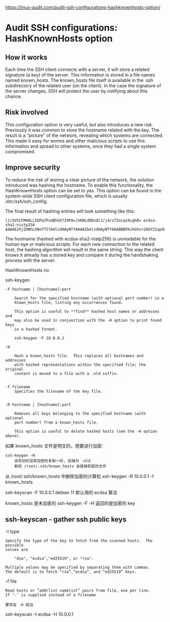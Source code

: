 
https://linux-audit.com/audit-ssh-configurations-hashknownhosts-option/

# Audit SSH configurations: HashKnownHosts option

## How it works

Each time the SSH client connects with a server, it will store a related
signature (a key) of the server. This information is stored in a file names
named known_hosts. The known_hosts file itself is available in the .ssh
subdirectory of the related user (on the client). In the case the signature of
the server changes, SSH will protect the user by notifying about this chance.

## Risk involved

This configuration option is very useful, but also introduces a new risk.
Previously it was common to store the hostname related with the key. The result
is a “picture” of the network, revealing which systems are connected. This made
it easy for worms and other malicious scripts to use this information and
spread to other systems, once they had a single system compromised.

## Improve security

To reduce the risk of storing a clear picture of the network, the solution
introduced was hashing the hostname. To enable this functionality, the
HashKnownHosts option can be set to yes. This option can be found in the
system-wide SSH client configuration file, which is usually
/etc/ssh/ssh_config.

The final result of hashing entries will look something like this:


```
|1|XV5CFMH8LLIQPq7PxdBhGX7I9PA=|VKNLdODsQlJ/j4cvTZncqs9vgh0= ecdsa-sha2-nistp256 AAAAE2VjZHNhLXNoYTItbmlzdHAyNTYAAAAIbmlzdHAyNTYAAABBBFKuhGhv+2AUY2IapdqToiZgCDOnBNT3dbnFL79FQ0JofFmxE9b/jqlwN+a7ZPKsmf+UdJ/RzzZLH8Hs0UgroC0=
```


The hostname (hashed with ecdsa-sha2-nistp256) is unreadable for the human eye
or malicious scripts. For each new connection to the related host, the hashing
algorithm will result in the same string. This way the client knows it already
has a stored key and compare it during the handshaking process with the server.


HashKnownHosts no



ssh-keygen

    -F hostname | [hostname]:port

        Search for the specified hostname (with optional port number) in a
        known_hosts file, listing any occurrences found.

        This option is useful to **find** hashed host names or addresses and
        may also be used in conjunction with the -H option to print found keys
        in a hashed format.

        ssh-keygen -F 10.0.0.1

    -H

        Hash a known_hosts file.  This replaces all hostnames and addresses
        with hashed representations within the specified file; the original
        content is moved to a file with a .old suffix. 


    -f filename
        Specifies the filename of the key file.


    -R hostname | [hostname]:port

        Removes all keys belonging to the specified hostname (with optional
        port number) from a known_hosts file.
        
        This option is useful to delete hashed hosts (see the -H option above).



如果 known_hosts 文件是明文的，想要进行加密:

    ssh-keygen -H
        会将旧的没有加密的复制一份, 后缀为 .old
        新的 /root/.ssh/known_hosts 会是被机密的文件

从 /root/.ssh/known_hosts 中删除加密的计算机
    ssh-keygen -R 10.0.0.1 -f known_hosts

ssh-keyscan -F 10.0.0.1
    debian 11 默认用的 ecdsa 算法


known_hosts 是未加密的
    ssh-keygen -F <ip> -H
    返回的是加密的 key

## ssh-keyscan - gather ssh public keys

-t type

    Specify the type of the key to fetch from the scanned hosts.  The possible
    values are

        "dsa", "ecdsa","ed25519", or "rsa".

    Multiple values may be specified by separating them with commas.
    The default is to fetch “rsa”,“ecdsa”, and “ed25519” keys.


-f file

    Read hosts or “addrlist namelist” pairs from file, one per line.
    If ‘-’ is supplied instead of a filename

    要写在 -H 前边

ssh-keyscan -t ecdsa -H 10.0.0.1
